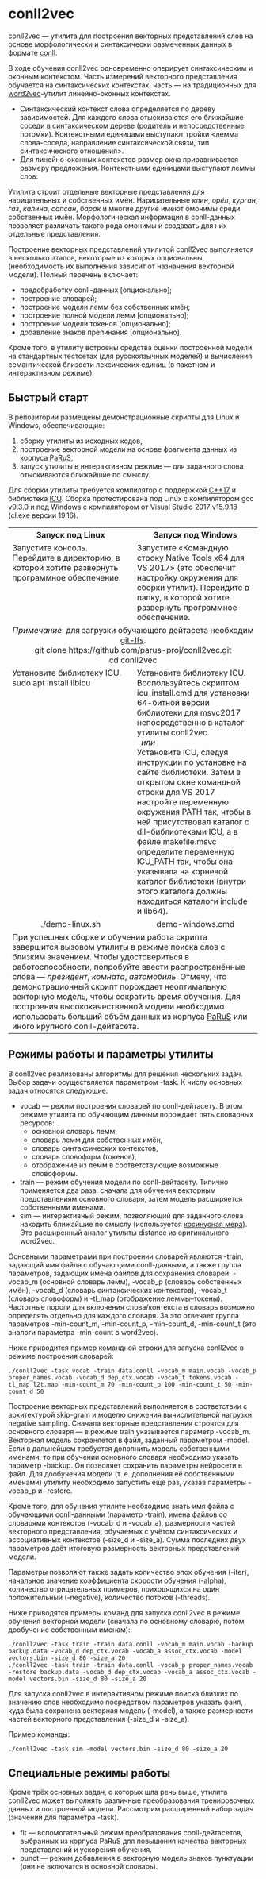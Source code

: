 # conll2vec
conll2vec — утилита для построения векторных представлений слов на основе морфологически и синтаксически размеченных данных в формате [conll](https://universaldependencies.org/format.html).

В ходе обучения conll2vec одновременно оперирует синтаксическим и оконным контекстом. Часть измерений векторного представления обучается на синтаксических контекстах, часть — на традиционных для [word2vec](https://ru.wikipedia.org/wiki/Word2vec)-утилит линейно-оконных контекстах. 
* Синтаксический контекст слова определяется по дереву зависимостей. Для каждого слова отыскиваются его ближайшие соседи в синтаксическом дереве (родитель и непосредственные потомки). Контекстными единицами выступают тройки <лемма слова-соседа, направление синтаксической связи, тип синтаксического отношения>. 
* Для линейно-оконных контекстов размер окна приравнивается размеру предложения. Контекстными единицами выступают леммы слов.

Утилита строит отдельные векторные представления для нарицательных и собственных имён. Нарицательные *клин*, *орёл*, *курган*, *газ*, *калина*, *сапсан*, *барак* и многие другие имеют омонимы среди собственных имён. Морфологическая информация в conll-данных позволяет различать такого рода омонимы и создавать для них отдельные представления.

Построение векторных представлений утилитой conll2vec выполняется в несколько этапов, некоторые из которых опциональны (необходимость их выполнения зависит от назначения векторной модели). Полный перечень включает:
* предобработку conll-данных [опционально];
* построение словарей;
* построение модели лемм без собственных имён;
* построение полной модели лемм [опционально];
* построение модели токенов [опционально];
* добавление знаков препинания [опционально].

Кроме того, в утилиту встроены средства оценки построенной модели на стандартных тестсетах (для русскоязычных моделей) и вычисления семантической близости лексических единиц (в пакетном и интерактивном режиме).

## Быстрый старт
В репозитории размещены демонстрационные скрипты для Linux и Windows, обеспечивающие:
1. сборку утилиты из исходных кодов, 
2. построение векторной модели на основе фрагмента данных из корпуса [PaRuS](https://parus-proj.github.io/PaRuS),
3. запуск утилиты в интерактивном режиме — для заданного слова отыскиваются ближайшие по смыслу.

Для сборки утилиты требуется компилятор с поддержкой [C++17](https://ru.wikipedia.org/wiki/C%2B%2B17) и библиотека [ICU](http://site.icu-project.org/home). Сборка протестирована под Linux с компилятором gcc v9.3.0 и под Windows с компилятором от Visual Studio 2017 v15.9.18 (cl.exe версии 19.16).

<table>
  <tr>
    <th width="50%">Запуск под Linux</th>
    <th>Запуск под Windows</th>
  </tr>
  <tr>
    <td valign="top">Запустите консоль. Перейдите в директорию, в которой хотите развернуть программное обеспечение.</td>
    <td>Запустите «Командную строку Native Tools x64 для VS 2017» (это обеспечит настройку окружения для сборки утилит). Перейдите в папку, в которой хотите развернуть программное обеспечение.</td>
  </tr>
  <tr>
    <td colspan="2" align="center">
      <em>Примечание</em>: для загрузки обучающего дейтасета необходим <a href="https://git-lfs.github.com/">git-lfs</a>.<br/>
      git clone https://github.com/parus-proj/conll2vec.git<br/>
      cd conll2vec
    </td>
  </tr>
  <tr>
    <td valign="top">Установите библиотеку ICU.<br/>sudo apt install libicu</td>
    <td>Установите библиотеку ICU.<br/>Воспользуйтесь скриптом icu_install.cmd для установки 64-битной версии библиотеки для msvc2017 непосредственно в каталог утилиты conll2vec.<br/>&nbsp;&nbsp;<i>или</i><br/>Установите ICU, следуя инструкции по установке на сайте библиотеки. Затем в открытом окне командной строки для VS 2017 настройте переменную окружения PATH так, чтобы в ней присутствовал каталог с dll-библиотеками ICU, а в файле makefile.msvc определите переменную ICU_PATH так, чтобы она указывала на корневой каталог библиотеки (внутри этого каталога должны находиться каталоги include и lib64).</td>
  </tr>
  <tr>
    <td align="center">./demo-linux.sh</td>
    <td align="center">demo-windows.cmd</td>
  </tr>
  <tr>
    <td colspan="2">При успешных сборке и обучении работа скрипта завершится вызовом утилиты в режиме поиска слов с близким значением. Чтобы удостовериться в работоспособности, попробуйте ввести распространённые слова — <i>президент</i>, <i>комната</i>, <i>автомобиль</i>. Отмечу, что демонстрационный скрипт порождает неоптимальную векторную модель, чтобы сократить время обучения. Для построения высококачественной модели необходимо использовать больший объём данных из корпуса <a href="https://parus-proj.github.io/PaRuS">PaRuS</a> или иного крупного conll-дейтасета.</td>
  </tr>
</table>

## Режимы работы и параметры утилиты

В conll2vec реализованы алгоритмы для решения нескольких задач. Выбор задачи осуществляется параметром -task. К числу основных задач относятся следующие.
* vocab — режим построения словарей по conll-дейтасету. В этом режиме утилита по обучающим данным порождает пять словарных ресурсов:
    + основной словарь лемм,
    + словарь лемм для собственных имён,
    + словарь синтаксических контекстов,
    + словарь словоформ (токенов),
    + отображение из лемм в соответствующие возможные словоформы.
* train — режим обучения модели по conll-дейтасету. Типично применяется два раза: сначала для обучения векторным представлениям основного словаря, затем модель расширяется собственными именами.
* sim — интерактивный режим, позволяющий для заданного слова находить ближайшие по смыслу (используется [косинусная мера](https://en.wikipedia.org/wiki/Cosine_similarity)). Это расширенный аналог утилиты distance из оригинального word2vec.

Основными параметрами при построении словарей являются -train, задающий имя файла с обучающими conll-данными, а также группа параметров, задающих имена файлов для сохранения словарей: -vocab_m (основной словарь лемм), -vocab_p (словарь собственных имён), -vocab_d (словарь синтаксических контекстов), -vocab_t (словарь словоформ) и -tl_map (отображение леммы–токены). Частотные пороги для включения слова/контекста в словарь возможно определять отдельно для каждого словаря. За это отвечает группа параметров -min-count_m, -min-count_p, -min-count_d, -min-count_t (это аналоги параметра -min-count в word2vec).

Ниже приводится пример командной строки для запуска conll2vec в режиме построения словарей:

```
./conll2vec -task vocab -train data.conll -vocab_m main.vocab -vocab_p proper_names.vocab -vocab_d dep_ctx.vocab -vocab_t tokens.vocab -tl_map l2t.map -min-count_m 70 -min-count_p 100 -min-count_t 50 -min-count_d 50
```

Построение векторных представлений выполняется в соответствии с архитектурой skip-gram и моделю снижения вычислительной нагрузки negative sampling. Сначала векторные представления строятся для основного словаря — в режиме train указывается параметр -vocab_m. Векторная модель сохраняется в файл, заданный параметром -model. Если в дальнейшем требуется дополнить модель собственными именами, то при обучении основного словаря необходимо указать параметр -backup. Он позволяет сохранить параметры нейросети в файл. Для дообучения модели (т. е. дополнения её собственными именами) утилиту необходимо запустить ещё раз, указав параметры -vocab_p и -restore.

Кроме того, для обучения утилите необходимо знать имя файла с обучающими conll-данными (параметр -train), имена файлов со словарями контекстов (-vocab_d и -vocab_a), размерности частей векторного представления, обучаемых с учётом синтаксических и ассоциативных контекстов (-size_d и -size_a). Сумма последних двух параметров даёт итоговую размерность векторных представлений модели.

Параметры позволяют также задать количество эпох обучения (-iter), начальное значение коэффициента скорости обучения (-alpha), количество отрицательных примеров, приходящихся на один положительный (-negative), количество потоков (-threads).

Ниже приводятся примеры команд для запуска conll2vec в режиме обучения векторной модели (сначала по основному словарю, потом дообучение собственным именам):

```
./conll2vec -task train -train data.conll -vocab_m main.vocab -backup backup.data -vocab_d dep_ctx.vocab -vocab_a assoc_ctx.vocab -model vectors.bin -size_d 80 -size_a 20
./conll2vec -task train -train data.conll -vocab_p proper_names.vocab -restore backup.data -vocab_d dep_ctx.vocab -vocab_a assoc_ctx.vocab -model vectors.bin -size_d 80 -size_a 20
```
Для запуска conll2vec в интерактивном режиме поиска близких по значению слов необходимо посредством параметров указать файл, куда была сохранена векторная модель (-model), а также размерности частей векторного представления (-size_d и -size_a).

Пример команды:

```
./conll2vec -task sim -model vectors.bin -size_d 80 -size_a 20
```

## Специальные режимы работы

Кроме трёх основных задач, о которых шла речь выше, утилита conll2vec может выполнять различные преобразования тренировочных данных и построенной модели. Рассмотрим расширенный набор задач (значений для параметра -task).
* fit — вспомогательный режим преобразования conll-дейтасетов, выбранных из корпуса PaRuS для повышения качества векторных представлений и ускорения обучения.
* punct — режим добавления в векторную модель знаков пунктуации (они не включатся в основной словарь).
